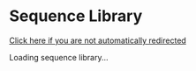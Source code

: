 # Sequence Library

<script>
window.location.href = 'sequences/index.html';
</script>

[Click here if you are not automatically redirected](sequences/index.html)

Loading sequence library...
